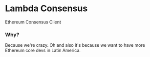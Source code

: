 # Lambda Consensus
Ethereum Consensus Client

### Why?
Because we're crazy. Oh and also it's because we want to have more Ethereum core devs in Latin America.
